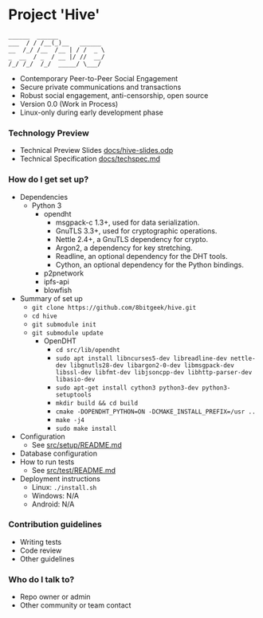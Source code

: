 # Project 'Hive'
```
______  ______             
___  / / /__(_)__   ______ 
__  /_/ /__  /__ | / /  _ \
_  __  / _  / __ |/ //  __/
/_/ /_/  /_/  _____/ \___/ 

```

* Contemporary Peer-to-Peer Social Engagement
* Secure private communications and transactions
* Robust social engagement, anti-censorship, open source
* Version 0.0 (Work in Process)
* Linux-only during early development phase

### Technology Preview

* Technical Preview Slides [docs/hive-slides.odp](https://github.com/8bitgeek/hive/blob/master/docs/hive-slides.odp?raw=true)
* Technical Specification [docs/techspec.md](docs/techspec.md)

### How do I get set up?

* Dependencies
  - Python 3
    - opendht
      - msgpack-c 1.3+, used for data serialization.
      - GnuTLS 3.3+, used for cryptographic operations.
      - Nettle 2.4+, a GnuTLS dependency for crypto.
      - Argon2, a dependency for key stretching.
      - Readline, an optional dependency for the DHT tools.
      - Cython, an optional dependency for the Python bindings.
    - p2pnetwork
    - ipfs-api
    - blowfish
* Summary of set up
  - `git clone https://github.com/8bitgeek/hive.git`
  - `cd hive`
  - `git submodule init`
  - `git submodule update`
    * OpenDHT
      - `cd src/lib/opendht`
      - `sudo apt install libncurses5-dev libreadline-dev nettle-dev libgnutls28-dev libargon2-0-dev libmsgpack-dev  libssl-dev libfmt-dev libjsoncpp-dev libhttp-parser-dev libasio-dev`
      - `sudo apt-get install cython3 python3-dev python3-setuptools`
      - `mkdir build && cd build`
      - `cmake -DOPENDHT_PYTHON=ON -DCMAKE_INSTALL_PREFIX=/usr ..`
      - `make -j4`
      - `sudo make install`
* Configuration
  - See [src/setup/README.md](src/setup/README.md)
* Database configuration
* How to run tests
  * See [src/test/README.md](src/test/README.md)
* Deployment instructions
  - Linux: `./install.sh`
  - Windows: N/A
  - Android: N/A

### Contribution guidelines

* Writing tests
* Code review
* Other guidelines

### Who do I talk to?

* Repo owner or admin
* Other community or team contact

